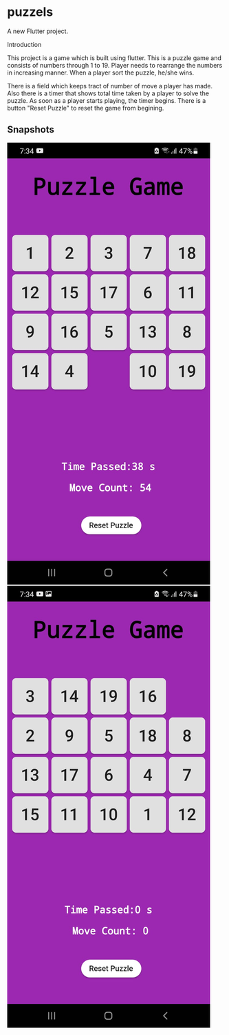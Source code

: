 # puzzels

A new Flutter project.

Introduction

This project is a game which is built using flutter. This is a puzzle game and consists of numbers through 1 to 19. Player needs to rearrange the numbers in increasing manner. When a player sort the puzzle, he/she wins. 

There is a field which keeps tract of number of move a player has made. Also there is a timer that shows total time taken by a player to solve the puzzle. As soon as a player starts playing, the timer begins.  There is a button "Reset Puzzle" to reset the game from begining.


## Snapshots
![Image 1](img/1.jpeg)
![Image 2](img/2.jpeg)

